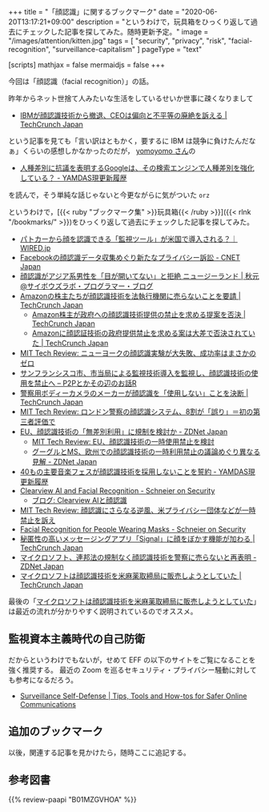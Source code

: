 +++
title = "「顔認識」に関するブックマーク"
date =  "2020-06-20T13:17:21+09:00"
description = "というわけで，玩具箱をひっくり返して過去にチェックした記事を探してみた。随時更新予定。"
image = "/images/attention/kitten.jpg"
tags = [ "security", "privacy", "risk", "facial-recognition", "surveillance-capitalism" ]
pageType = "text"

[scripts]
  mathjax = false
  mermaidjs = false
+++

今回は「顔認識（facial recognition）」の話。

昨年からネット世捨て人みたいな生活をしているせいか世事に疎くなりまして

- [IBMが顔認識技術から撤退、CEOは偏向と不平等の廃絶を訴える  |  TechCrunch Japan](https://jp.techcrunch.com/2020/06/09/2020-06-08-ibm-ends-all-facial-recognition-work-as-ceo-calls-out-bias-and-inequality/)

という記事を見ても「言い訳はともかく，要するに IBM は競争に負けたんだなぁ」くらいの感想しかなかったのだが， [yomoyomo さん](https://www.yamdas.org/ "YAMDAS Project")の

- [人種差別に抗議を表明するGoogleは、その検索エンジンで人種差別を強化している？ - YAMDAS現更新履歴](https://yamdas.hatenablog.com/entry/20200618/algorithms-of-oppression)

を読んで，そう単純な話じゃないと今更ながらに気がついた `orz`

というわけで，[{{< ruby "ブックマーク集" >}}玩具箱{{< /ruby >}}]({{< rlnk "/bookmarks/" >}})をひっくり返して過去にチェックした記事を探してみた。

- [パトカーから顔を認識できる「監視ツール」が米国で導入される？｜WIRED.jp](http://wired.jp/2016/05/31/triple-threat-the-all-in-one-lpr-speedometer-and-facial-recognition-scanner/)
- [Facebookの顔認識データ収集めぐり新たなプライバシー訴訟 - CNET Japan](http://japan.cnet.com/news/business/35082220/)
- [顔認識がアジア系男性を「目が開いてない」と拒絶 ニュージーランド | 秋元@サイボウズラボ・プログラマー・ブログ](http://developer.cybozu.co.jp/akky/2016/12/passport-photo-rejects-asian-closed-eyes/)
- [Amazonの株主たちが顔認識技術を法執行機関に売らないことを要請  |  TechCrunch Japan](https://jp.techcrunch.com/2019/01/18/2019-01-17-amazon-shareholders-want-the-company-to-stop-selling-facial-recognition-to-law-enforcement/)
    - [Amazon株主が政府への顔認識技術提供の禁止を求める提案を否決  |  TechCrunch Japan](https://jp.techcrunch.com/2019/05/23/2019-05-22-amazon-reject-facial-recognition-proposals/)
    - [Amazonに顔認証技術の政府提供禁止を求める案は大差で否決されていた  |  TechCrunch Japan](https://jp.techcrunch.com/2019/05/29/2019-05-28-amazon-facial-recognition-vote/)
- [MIT Tech Review: ニューヨークの顔認識実験が大失敗、成功率はまさかのゼロ](https://www.technologyreview.jp/nl/new-yorks-mass-face-recognition-trial-on-drivers-has-been-a-spectacular-failure/)
- [サンフランシスコ市、市当局による監視技術導入を監視し、顔認識技術の使用を禁止へ – P2Pとかその辺のお話R](https://p2ptk.org/privacy/1966)
- [警察用ボディーカメラのメーカーが顔認識を「使用しない」ことを決断  |  TechCrunch Japan](https://jp.techcrunch.com/2019/07/01/2019-06-27-police-body-cam-maker-axon-says-no-to-facial-recognition-for-now/)
- [MIT Tech Review: ロンドン警察の顔認識システム、8割が「誤り」＝初の第三者評価で](https://www.technologyreview.jp/nl/london-polices-face-recognition-system-gets-it-wrong-81-of-the-time/)
- [EU、顔認識技術の「無差別利用」に規制を検討か - ZDNet Japan](https://japan.zdnet.com/article/35141668/)
    - [MIT Tech Review: EU、顔認識技術の一時使用禁止を検討](https://www.technologyreview.jp/nl/the-eu-might-ban-facial-recognition-in-public-for-five-years/)
    - [グーグルとMS、欧州での顔認識技術の一時利用禁止の議論めぐり異なる見解 - ZDNet Japan](https://japan.zdnet.com/article/35148311/)
- [40もの主要音楽フェスが顔認識技術を採用しないことを誓約 - YAMDAS現更新履歴](https://yamdas.hatenablog.com/entry/20191028/facial-recognition)
- [Clearview AI and Facial Recognition - Schneier on Security](https://www.schneier.com/blog/archives/2020/01/clearview_ai_an.html)
    - [ブログ: Clearview AIと顔認識](https://okuranagaimo.blogspot.com/2020/01/clearview-ai.html)
- [MIT Tech Review: 顔認識にさらなる逆風、米プライバシー団体などが一時禁止を訴え](https://www.technologyreview.jp/nl/40-groups-call-for-us-moratorium-on-facial-recognition-technology/)
- [Facial Recognition for People Wearing Masks - Schneier on Security](https://www.schneier.com/blog/archives/2020/03/facial_recognit_3.html)
- [秘匿性の高いメッセージングアプリ「Signal」に顔をぼかす機能が加わる  |  TechCrunch Japan](https://jp.techcrunch.com/2020/06/05/2020-06-04-signal-now-has-built-in-face-blurring-for-photos/)
- [マイクロソフト、連邦法の規制なく顔認識技術を警察に売らないと再表明 - ZDNet Japan](https://japan.zdnet.com/article/35155178/)
- [マイクロソフトは顔認識技術を米麻薬取締局に販売しようとしていた  |  TechCrunch Japan](https://jp.techcrunch.com/2020/06/18/2020-06-17-microsoft-dea-facial-recognition/)

最後の「[マイクロソフトは顔認識技術を米麻薬取締局に販売しようとしていた](https://jp.techcrunch.com/2020/06/18/2020-06-17-microsoft-dea-facial-recognition/)」は最近の流れが分かりやすく説明されているのでオススメ。

## 監視資本主義時代の自己防衛

だからというわけでもないが，せめて EFF の以下のサイトをご覧になることを強く推奨する。
最近の Zoom を巡るセキュリティ・プライバシー騒動に対しても参考になるだろう。

- [Surveillance Self-Defense | Tips, Tools and How-tos for Safer Online Communications](https://ssd.eff.org/)

## 追加のブックマーク

以後，関連する記事を見かけたら，随時ここに追記する。

## 参考図書

{{% review-paapi "B01MZGVHOA" %}} <!-- 超監視社会 -->
